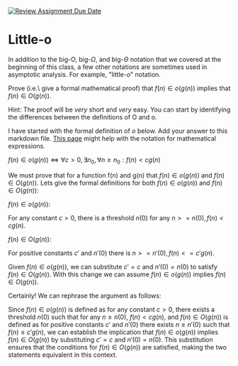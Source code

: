 [![Review Assignment Due Date](https://classroom.github.com/assets/deadline-readme-button-24ddc0f5d75046c5622901739e7c5dd533143b0c8e959d652212380cedb1ea36.svg)](https://classroom.github.com/a/wM4-KOzy)
# Little-o

In addition to the big-O, big-$\Omega$, and big-$\Theta$ notation that
we covered at the beginning of this class, a few other notations are sometimes
used in asymptotic analysis.  For example, "little-$o$" notation.

Prove (i.e.\ give a formal mathematical proof) that $f(n)\in o(g(n))$ implies
that $f(n)\in O(g(n))$.

Hint: The proof will be *very* short and *very* easy. You can start by
identifying the differences between the definitions of O and o.

I have started with the formal definition of $o$ below. Add your answer to this
markdown file. [This
page](https://docs.github.com/en/get-started/writing-on-github/working-with-advanced-formatting/writing-mathematical-expressions)
might help with the notation for mathematical expressions.

$f(n)\in o(g(n)) \iff \forall c>0, \exists n_0, \forall n\ge n_0: f(n) < c g(n)$

We must prove that for a function f(n) and g(n) that $f(n)\in o(g(n))$ and $f(n)\in O(g(n))$. Lets give the formal definitions for both $f(n)\in o(g(n))$ and $f(n)\in O(g(n))$: 

$f(n)\in o(g(n))$:

For any constant $c > 0$, there is a threshold $n(0)$ for any $n >= n(0), f(n) < c g(n)$.

$f(n)\in O(g(n))$:

For positive constants $c'$ and $n'(0)$ there is $n >= n'(0), f(n) <= c 'g(n)$.

Given $f(n)\in o(g(n))$, we can substitute $c' = c$ and $n'(0) = n(0)$ to satisfy $f(n)\in O(g(n))$. With this change we can assume $f(n)\in o(g(n))$ implies $f(n)\in O(g(n))$.


Certainly! We can rephrase the argument as follows:

Since $f(n) \in o(g(n))$ is defined as for any constant $c > 0$, there exists a threshold $n(0)$ such that for any $n \geq n(0)$, $f(n) < c g(n)$, and $f(n) \in O(g(n))$ is defined as for positive constants $c'$ and $n'(0)$ there exists $n \geq n'(0)$ such that $f(n) \leq c'g(n)$, we can establish the implication that $f(n) \in o(g(n))$ implies $f(n) \in O(g(n))$ by substituting $c' = c$ and $n'(0) = n(0)$. This substitution ensures that the conditions for $f(n) \in O(g(n))$ are satisfied, making the two statements equivalent in this context.
